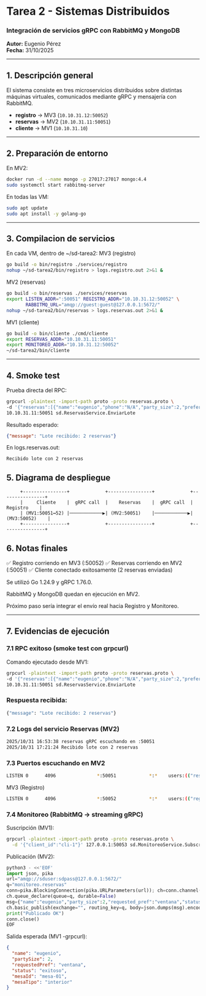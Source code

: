 # Tarea 2 - Sistemas Distribuidos
### Integración de servicios gRPC con RabbitMQ y MongoDB

**Autor:** Eugenio Pérez  
**Fecha:** 31/10/2025

---

## 1. Descripción general
El sistema consiste en tres microservicios distribuidos sobre distintas máquinas virtuales, comunicados mediante gRPC y mensajería con RabbitMQ.

- **registro** → MV3 (`10.10.31.12:50052`)
- **reservas** → MV2 (`10.10.31.11:50051`)
- **cliente** → MV1 (`10.10.31.10`)

---

## 2. Preparación de entorno
En MV2:
```bash
docker run -d --name mongo -p 27017:27017 mongo:4.4
sudo systemctl start rabbitmq-server
```
En todas las VM:
```bash 
sudo apt update
sudo apt install -y golang-go
```

---

## 3. Compilacion de servicios
En cada VM, dentro de ~/sd-tarea2:
MV3 (registro)
```bash
go build -o bin/registro ./services/registro
nohup ~/sd-tarea2/bin/registro > logs.registro.out 2>&1 &
```
MV2 (reservas)
```bash
go build -o bin/reservas ./services/reservas
export LISTEN_ADDR=":50051" REGISTRO_ADDR="10.10.31.12:50052" \
       RABBITMQ_URL="amqp://guest:guest@127.0.0.1:5672/"
nohup ~/sd-tarea2/bin/reservas > logs.reservas.out 2>&1 &
```
MV1 (cliente)   
```bash 
go build -o bin/cliente ./cmd/cliente
export RESERVAS_ADDR="10.10.31.11:50051"
export MONITOREO_ADDR="10.10.31.12:50052"
~/sd-tarea2/bin/cliente
```     

---

## 4. Smoke test

Prueba directa del RPC:
```bash
grpcurl -plaintext -import-path proto -proto reservas.proto \
-d '{"reservas":[{"name":"eugenio","phone":"N/A","party_size":2,"preferences":"ventana"}]}' \
10.10.31.11:50051 sd.ReservasService.EnviarLote
```
Resultado esperado:
```json
{"message": "Lote recibido: 2 reservas"}

```
En logs.reservas.out:
```
Recibido lote con 2 reservas
```

## 5. Diagrama de despliegue
```
     +----------------+             +----------------+             +----------------+
     |     Cliente    |  gRPC call  |    Reservas    |  gRPC call  |    Registro    |
     | (MV1:50051↔52) |────────────▶| (MV2:50051)    |────────────▶| (MV3:50052)    |
     +----------------+             +----------------+             +----------------+
```
## 6. Notas finales
✅ Registro corriendo en MV3 (:50052)
✅ Reservas corriendo en MV2 (:50051)
✅ Cliente conectado exitosamente (2 reservas enviadas)

Se utilizó Go 1.24.9 y gRPC 1.76.0.

RabbitMQ y MongoDB quedan en ejecución en MV2.

Próximo paso sería integrar el envío real hacia Registro y Monitoreo.

---

## 7. Evidencias de ejecución

### 7.1 RPC exitoso (smoke test con grpcurl)
Comando ejecutado desde MV1:
```bash
grpcurl -plaintext -import-path proto -proto reservas.proto \
-d '{"reservas":[{"name":"eugenio","phone":"N/A","party_size":2,"preferences":"ventana"},{"name":"sofia","phone":"N/A","party_size":4,"preferences":"terraza"}]}' \
10.10.31.11:50051 sd.ReservasService.EnviarLote
``` 
### Respuesta recibida:
```bash
{"message": "Lote recibido: 2 reservas"}
```

### 7.2 Logs del servicio Reservas (MV2)
```bash
2025/10/31 16:53:38 reservas gRPC escuchando en :50051
2025/10/31 17:21:24 Recibido lote con 2 reservas
```

### 7.3 Puertos escuchando en MV2
```bash
LISTEN 0      4096               *:50051            *:*    users:(("reservas",pid=62824,fd=3))
```

MV3 (Registro)
```bash
LISTEN 0      4096               *:50052            *:*    users:(("registro",pid=1205,fd=3))
```

### 7.4 Monitoreo (RabbitMQ → streaming gRPC)

Suscripción (MV1):
```bash
grpcurl -plaintext -import-path proto -proto reservas.proto \
  -d '{"client_id":"cli-1"}' 127.0.0.1:50053 sd.MonitoreoService.Subscribe
```

Publicación (MV2):
```python
python3 - <<'EOF'
import json, pika
url="amqp://sduser:sdpass@127.0.0.1:5672/"
q="monitoreo.reservas"
conn=pika.BlockingConnection(pika.URLParameters(url)); ch=conn.channel()
ch.queue_declare(queue=q, durable=False)
msg={"name":"eugenio","party_size":2,"requested_pref":"ventana","status":"exitoso","mesa_id":"mesa-01","motivo":"","mesa_tipo":"interior"}
ch.basic_publish(exchange="", routing_key=q, body=json.dumps(msg).encode())
print("Publicado OK")
conn.close()
EOF
``` 
Salida esperada (MV1 -grpcurl):
```json
{
  "name": "eugenio",
  "partySize": 2,
  "requestedPref": "ventana",
  "status": "exitoso",
  "mesaId": "mesa-01",
  "mesaTipo": "interior"
}
```
